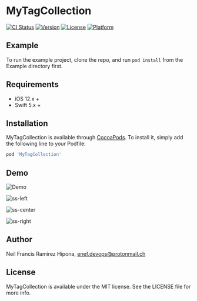 # MyTagCollection

[![CI Status](https://img.shields.io/travis/nfhipona/MyTagCollection.svg?style=flat)](https://travis-ci.org/nfhiponaona/MyTagCollection)
[![Version](https://img.shields.io/cocoapods/v/MyTagCollection.svg?style=flat)](https://cocoapods.org/pods/MyTagCollection)
[![License](https://img.shields.io/cocoapods/l/MyTagCollection.svg?style=flat)](https://cocoapods.org/pods/MyTagCollection)
[![Platform](https://img.shields.io/cocoapods/p/MyTagCollection.svg?style=flat)](https://cocoapods.org/pods/MyTagCollection)

## Example

To run the example project, clone the repo, and run `pod install` from the Example directory first.

## Requirements

* iOS 12.x +
* Swift 5.x +

## Installation

MyTagCollection is available through [CocoaPods](https://cocoapods.org). To install
it, simply add the following line to your Podfile:

```ruby
pod 'MyTagCollection'
```

## Demo

![Demo](https://youtu.be/SZFJh5bu4iQ)

![ss-left](https://github.com/nfhipona/MyTagCollection/assets/8805997/cd806000-0d6e-4c69-94c2-23f13c6106e1)

![ss-center](https://github.com/nfhipona/MyTagCollection/assets/8805997/f9f23a9b-1c96-4ca0-917a-b4792411eb65)

![ss-right](https://github.com/nfhipona/MyTagCollection/assets/8805997/b9ce76ce-cb59-4c2c-aaf0-e6b83524ca10)

## Author

Neil Francis Ramirez Hipona, enef.devops@protonmail.ch

## License

MyTagCollection is available under the MIT license. See the LICENSE file for more info.
